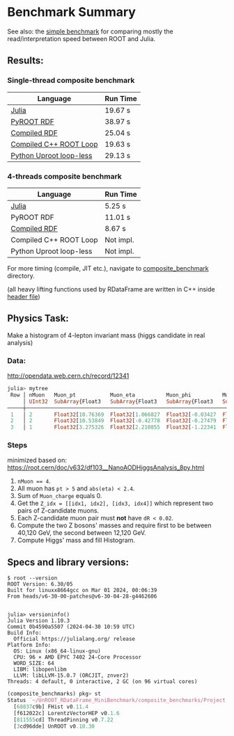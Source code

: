 # Benchmark Summary

See also: the [simple benchmark](https://github.com/Moelf/UnROOT_RDataFrame_MiniBenchmark/tree/main/simple_benchmarks) for comparing mostly the read/interpretation speed between ROOT and Julia.

## Results:
### Single-thread composite benchmark
| Language | Run Time |
| -------- | -------- |
| [Julia](https://nbviewer.jupyter.org/github/Moelf/UnROOT_RDataFrame_MiniBenchmark/blob/main/UnROOT_benchmark.ipynb) | 19.67 s |
| [PyROOT RDF](https://nbviewer.jupyter.org/github/Moelf/UnROOT_RDataFrame_MiniBenchmark/blob/main/RDataFrame_benchmark.ipynb) | 38.97 s |
| [Compiled RDF](https://github.com/Moelf/UnROOT_RDataFrame_MiniBenchmark/blob/main/composite_benchmarks/RDataFrame_benchmark_compiled_single.cpp) | 25.04 s |
| [Compiled C++ ROOT Loop](https://github.com/Moelf/UnROOT_RDataFrame_MiniBenchmark/tree/main/composite_benchmarks#root-rdataframe-g-compiled) | 19.63 s |
| [Python Uproot loop-less](https://github.com/Moelf/UnROOT_RDataFrame_MiniBenchmark/tree/main/composite_benchmarks#uproot-loop-less) | 29.13 s |


### 4-threads composite benchmark
| Language | Run Time |
| -------- | -------- |
| [Julia](https://nbviewer.jupyter.org/github/Moelf/UnROOT_RDataFrame_MiniBenchmark/blob/main/UnROOT_benchmark.ipynb) | 5.25 s |
| PyROOT RDF | 11.01 s |
| [Compiled RDF](https://github.com/Moelf/UnROOT_RDataFrame_MiniBenchmark/blob/main/composite_benchmarks/RDataFrame_benchmark_compiled_MT.cpp) | 8.67 s |
| Compiled C++ ROOT Loop | Not impl. |
| Python Uproot loop-less | Not impl. |

For more timing (compile, JIT etc.), navigate to [composite_benchmark](https://github.com/Moelf/UnROOT_RDataFrame_MiniBenchmark/tree/main/composite_benchmarks) directory.

(all heavy lifting functions used by RDataFrame are written in C++ inside [header file](https://github.com/Moelf/UnROOT_RDataFrame_MiniBenchmark/blob/main/composite_benchmarks/df103_NanoAODHiggsAnalysis_python.h))

## Physics Task:
Make a histogram of 4-lepton invariant mass (higgs candidate in real analysis)

### Data:
http://opendata.web.cern.ch/record/12341
```julia
julia> mytree
 Row │ nMuon   Muon_pt           Muon_eta          Muon_phi          Muon_mass         Muon_charge     
     │ UInt32  SubArray{Float3   SubArray{Float3   SubArray{Float3   SubArray{Float3   SubArray{Int32, 
─────┼─────────────────────────────────────────────────────────────────────────────────────────────────
 1   │ 2       Float32[10.76369  Float32[1.066827  Float32[-0.03427  Float32[0.105658  Int32[-1, -1]
 2   │ 2       Float32[10.53849  Float32[-0.42778  Float32[-0.27479  Float32[0.105658  Int32[1, -1]
 3   │ 1       Float32[3.275326  Float32[2.210855  Float32[-1.22341  Float32[0.105658  Int32[1]
```

### Steps
minimized based on: https://root.cern/doc/v632/df103__NanoAODHiggsAnalysis_8py.html
1. `nMuon == 4`.
2. All muon has `pt > 5` and `abs(eta) < 2.4`.
3. Sum of `Muon_charge` equals 0.
4. Get the `Z_idx = [[idx1, idx2], [idx3, idx4]]` which represent two pairs of Z-candidate muons.
5. Each Z-candidate muon pair must **not** have `dR < 0.02`.
6. Compute the two Z bosons' masses and require first to be between 40,120 GeV, the second between 12,120 GeV.
7. Compute Higgs' mass and fill Histogram.

## Specs and library versions:
```
$ root --version
ROOT Version: 6.30/05
Built for linuxx8664gcc on Mar 01 2024, 00:06:39
From heads/v6-30-00-patches@v6-30-04-28-g4462606


julia> versioninfo()
Julia Version 1.10.3
Commit 0b4590a5507 (2024-04-30 10:59 UTC)
Build Info:
  Official https://julialang.org/ release
Platform Info:
  OS: Linux (x86_64-linux-gnu)
  CPU: 96 × AMD EPYC 7402 24-Core Processor
  WORD_SIZE: 64
  LIBM: libopenlibm
  LLVM: libLLVM-15.0.7 (ORCJIT, znver2)
Threads: 4 default, 0 interactive, 2 GC (on 96 virtual cores)
```

```julia
(composite_benchmarks) pkg> st
Status `~/UnROOT_RDataFrame_MiniBenchmark/composite_benchmarks/Project.toml`
  [68837c9b] FHist v0.11.4
  [f612022c] LorentzVectorHEP v0.1.6
  [811555cd] ThreadPinning v0.7.22
  [3cd96dde] UnROOT v0.10.30
```
